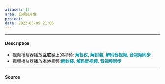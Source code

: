 ```yaml
---
aliases: []
area: 音视频开发
project: 
date: 2023-05-09 21:06
---
```

---
#### Description
- 视频播放器播放**互联网**上的视频: **<font color="#0593A2">解协议, 解封装, 解码音视频, 音视频同步</font>**
- 视频播放器播放**本地**视频:**<font color="#0593A2">解封装, 解码音视频, 音视频同步</font>** 

---
#### Source
